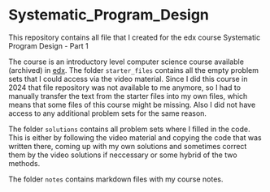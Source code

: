 # Systematic_Program_Design
This repository contains all file that I created for the edx course Systematic Program Design - Part 1

The course is an introductory level computer science course available (archived) in [edx](https://learning.edx.org/course/course-v1:UBCx+SPD1x+2T2015).
The folder `starter_files` contains all the empty problem sets that I could access via the video material. Since I did this course in 2024 that file repository was not available to me anymore, so I had to manually transfer the text from the starter files into my own files, which means that some files of this course might be missing. Also I did not have access to any additional problem sets for the same reason.

The folder `solutions` contains all problem sets where I filled in the code. This is either by following the video material and copying the code that was written there, coming up with my own solutions and sometimes correct them by the video solutions if neccessary or some hybrid of the two methods.

The folder `notes` contains markdown files with my course notes.

